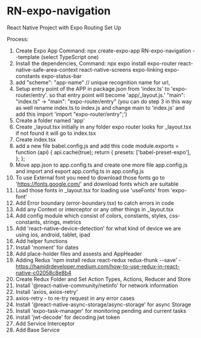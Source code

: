 # RN-expo-navigation
React Native Project with Expo Routing Set Up

Process:

1. Create Expo App
    Command: npx create-expo-app RN-expo-navigation --template (select TypeScript one)
2. Install the dependencies, 
    Command: npx expo install expo-router react-native-safe-area-context react-native-screens expo-linking expo-constants expo-status-bar
3. add "scheme": "app-name" // unique recognition name for url,
4. Setup entry point of the APP in package.json from 'index.ts' to 'expo-router/entry'. so that entry point will become 'app/_layout.js.'
    "main": "index.ts" -> "main": "expo-router/entry"
    (you can do step 3 in this way as well rename index.ts to index.js and change main to 'index.js' and add this import 'import "expo-router/entry";')
5. Create a folder named 'app'
6. Create _layout.tsx initially in any folder expo router looks for _layout.tsx if not found it will go to index.tsx
7. Create index.tsx
8. add a new file babel.config.js and add this code 
        module.exports = function (api) {
            api.cache(true);
            return {
                presets: ['babel-preset-expo'],
            };
        };
9. Move app.json to app.config.ts and create one more file app.config.js and import and export app.config.ts in app.config.js
10. To use External font you need to download those fonts
    go to 'https://fonts.google.com/' and download fonts which are suitable
11. Load those fonts in _layout.tsx for loading use 'useFonts' from 'expo-font'
12. Add Error boundary (error-boundary.tsx) to catch errors in code
13. Add any Context or interceptor or any other things in _layout.tsx
14. Add config module which consist of colors, constants, styles, css-constants, strings, metrics
15. Add 'react-native-device-detection' for what kind of device we are using ios, android, tablet, ipad
16. Add helper functions
17. Install 'moment' for dates
18. Add place-holder files and assests and AppHeader
19. Adding Redux 'npm install redux react-redux redux-thunk --save' - https://hamidrdeveloper.medium.com/how-to-use-redux-in-react-native-c02058c8e8b4
20. Create Redux Folder and Set Action Types, Actions, Reducer and Store
21. Install '@react-native-community/netinfo' for network information
22. Install 'axios, axios-retry'
23. axios-retry - to re-try request in any error cases
24. Install '@react-native-async-storage/async-storage' for async Storage
25. Install 'expo-task-manager' for monitoring pending and current tasks
26. install 'jwt-decode' for decoding jwt token
27. Add Service Interceptor
28. Add Base Service
